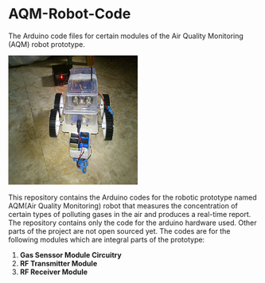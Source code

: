 # AQM-Robot-Code
The Arduino code files for certain modules of the Air Quality Monitoring (AQM) robot prototype.

![Alt Text](https://github.com/Parthipan-Natkunam/AQM-Robot-Code/blob/master/prototype1.gif?raw=true "AQM Robot Protoype")

This repository contains the Arduino codes for the robotic prototype named AQM(Air Quality Monitoring) robot that measures
the concentration of certain types of polluting gases in the air and produces a real-time report.
The repository contains only the code for the arduino hardware used. Other parts of the project are not open sourced yet.
The codes are for the following modules which are integral parts of the prototype:
1) **Gas Senssor Module Circuitry**
2) **RF Transmitter Module**
3) **RF Receiver Module**

